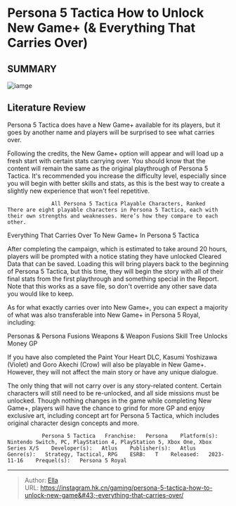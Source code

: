 # Persona 5 Tactica How to Unlock New Game&#43; (&amp; Everything That Carries Over)


## SUMMARY 

![iamge](https://static1.srcdn.com/wordpress/wp-content/uploads/2023/11/persona-5-tactica-how-to-unlock-new-game-everything-that-carries-over.jpg)

## Literature Review

Persona 5 Tactica does have a New Game&#43; available for its players, but it goes by another name and players will be surprised to see what carries over.





Following the credits, the New Game&#43; option will appear and will load up a fresh start with certain stats carrying over. You should know that the content will remain the same as the original playthrough of Persona 5 Tactica. It&#39;s recommended you increase the difficulty level, especially since you will begin with better skills and stats, as this is the best way to create a slightly new experience that won&#39;t feel repetitive.




                  All Persona 5 Tactica Playable Characters, Ranked   There are eight playable characters in Persona 5 Tactica, each with their own strengths and weaknesses. Here’s how they compare to each other.   


 Everything That Carries Over To New Game&#43; In Persona 5 Tactica 
         

After completing the campaign, which is estimated to take around 20 hours, players will be prompted with a notice stating they have unlocked Cleared Data that can be saved. Loading this will bring players back to the beginning of Persona 5 Tactica, but this time, they will begin the story with all of their final stats from the first playthrough and something special in the Report. Note that this works as a save file, so don&#39;t override any other save data you would like to keep.

As for what exactly carries over into New Game&#43;, you can expect a majority of what was also transferable into New Game&#43; in Persona 5 Royal, including:




  Personas &amp; Persona Fusions   Weapons &amp; Weapon Fusions   Skill Tree Unlocks   Money   GP  



If you have also completed the Paint Your Heart DLC, Kasumi Yoshizawa (Violet) and Goro Akechi (Crow) will also be playable in New Game&#43;. However, they will not affect the main story or have any unique dialogue.




The only thing that will not carry over is any story-related content. Certain characters will still need to be re-unlocked, and all side missions must be unlocked. Though nothing changes in the game while completing New Game&#43;, players will have the chance to grind for more GP and enjoy exclusive art, including concept art for Persona 5 Tactica, which includes original character design concepts and more.

               Persona 5 Tactica   Franchise:   Persona    Platform(s):   Nintendo Switch, PC, PlayStation 4, PlayStation 5, Xbox One, Xbox Series X/S    Developer(s):   Atlus    Publisher(s):   Atlus    Genre(s):   Strategy, Tactical, RPG    ESRB:   T    Released:   2023-11-16    Prequel(s):   Persona 5 Royal      

---

> Author: [Ella](https://instagram.hk.cn/)  
> URL: https://instagram.hk.cn/gaming/persona-5-tactica-how-to-unlock-new-game&#43;-everything-that-carries-over/  

